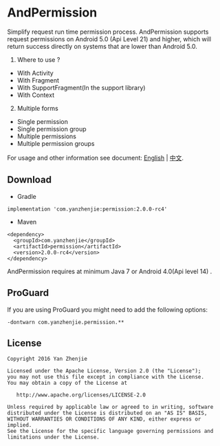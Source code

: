 ﻿# AndPermission
Simplify request run time permission process. AndPermission supports request permissions on Android 5.0 (Api Level 21) and higher, which will return success directly on systems that are lower than Android 5.0.

1. Where to use ?
* With Activity
* With Fragment
* With SupportFragment(In the support library)
* With Context

2. Multiple forms
* Single permission
* Single permission group
* Multiple permissions
* Multiple permission groups

For usage and other information see document: [English](http://yanzhenjie.github.io/AndPermission) | [中文](http://yanzhenjie.github.io/AndPermission/cn).

## Download

* Gradle
```
implementation 'com.yanzhenjie:permission:2.0.0-rc4'
```

* Maven
```
<dependency>
  <groupId>com.yanzhenjie</groupId>
  <artifactId>permission</artifactId>
  <version>2.0.0-rc4</version>
</dependency>
```

AndPermission requires at minimum Java 7 or Android 4.0(Api level 14) .

## ProGuard
If you are using ProGuard you might need to add the following options:
```
-dontwarn com.yanzhenjie.permission.**
```

## License
```text
Copyright 2016 Yan Zhenjie

Licensed under the Apache License, Version 2.0 (the "License");
you may not use this file except in compliance with the License.
You may obtain a copy of the License at

   http://www.apache.org/licenses/LICENSE-2.0

Unless required by applicable law or agreed to in writing, software
distributed under the License is distributed on an "AS IS" BASIS,
WITHOUT WARRANTIES OR CONDITIONS OF ANY KIND, either express or implied.
See the License for the specific language governing permissions and
limitations under the License.
```